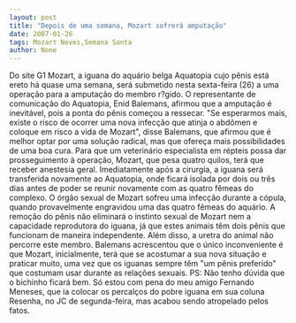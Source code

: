 ```yaml
---
layout: post
title: "Depois de uma semana, Mozart sofrerá amputação"
date: 2007-01-26
tags: Mozart Neves,Semana Santa
author: None
---
```

Do site G1
Mozart, a iguana do aquário belga Aquatopia cujo pênis está ereto há quase uma semana, será submetido nesta sexta-feira (26) a uma operação para a amputação do membro r?gido. 
O representante de comunicação do Aquatopia, Enid Balemans, afirmou que a amputação é inevitável, pois a ponta do pênis começou a ressecar. 
\"Se esperarmos mais, existe o risco de ocorrer uma nova infecção que atinja o abdômen e coloque em risco a vida de Mozart\", disse Balemans, que afirmou que é melhor optar por uma solução radical, mas que ofereça mais possibilidades de uma boa cura. 
Para que um veterinário especialista em répteis possa dar prosseguimento à operação, Mozart, que pesa quatro quilos, terá que receber anestesia geral. 
Imediatamente após a cirurgia, a iguana será transferida novamente ao Aquatopia, onde ficará isolada por dois ou três dias antes de poder se reunir novamente com as quatro fêmeas do complexo. 
O órgão sexual de Mozart sofreu uma infecção durante a cópula, quando provavelmente engravidou uma das quatro fêmeas do aquário. 
A remoção do pênis não eliminará o instinto sexual de Mozart nem a capacidade reprodutora do iguana, já que estes animais têm dois pênis que funcionam de maneira independente. 
Além disso, a uretra do animal não percorre este membro. 
Balemans acrescentou que o único inconveniente é que Mozart, inicialmente, terá que se acostumar a sua nova situação e praticar muito, uma vez que os iguanas sempre têm \"um pênis preferido\" que costumam usar durante as relações sexuais. 
PS: Não tenho dúvida que o bichinho ficará bem. Só estou com pena do meu amigo Fernando Meneses, que ia colocar os percalços do pobre iguana em sua coluna Resenha, no JC de segunda-feira, mas acabou sendo atropelado pelos fatos. 
